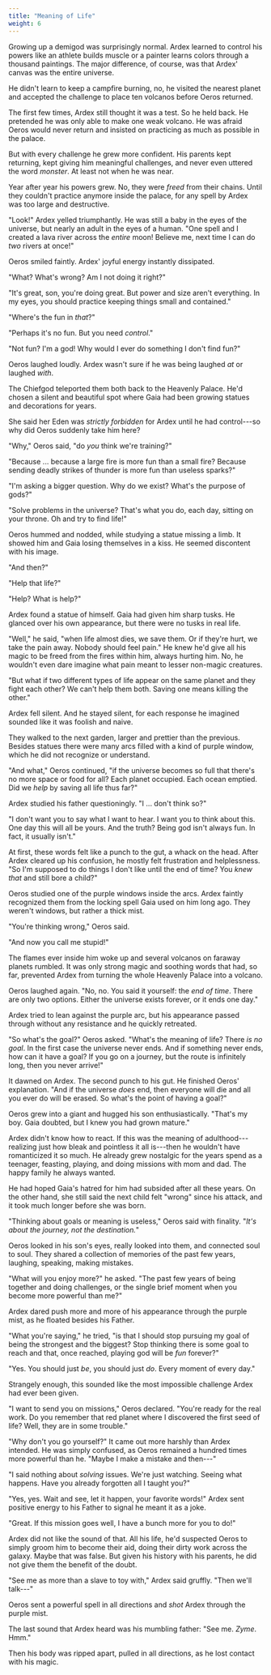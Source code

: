 ```yaml
---
title: "Meaning of Life"
weight: 6
---
```


Growing up a demigod was surprisingly normal. Ardex learned to control his powers like an athlete builds muscle or a painter learns colors through a thousand paintings. The major difference, of course, was that Ardex' canvas was the entire universe.

He didn't learn to keep a campfire burning, no, he visited the nearest planet and accepted the challenge to place ten volcanos before Oeros returned.

The first few times, Ardex still thought it was a test. So he held back. He pretended he was only able to make one weak volcano. He was afraid Oeros would never return and insisted on practicing as much as possible in the palace.

But with every challenge he grew more confident. His parents kept returning, kept giving him meaningful challenges, and never even uttered the word _monster_. At least not when he was near.

Year after year his powers grew. No, they were _freed_ from their chains. Until they couldn't practice anymore inside the palace, for any spell by Ardex was too large and destructive.

"Look!" Ardex yelled triumphantly. He was still a baby in the eyes of the universe, but nearly an adult in the eyes of a human. "One spell and I created a lava river across the _entire_ moon! Believe me, next time I can do _two_ rivers at once!"

Oeros smiled faintly. Ardex' joyful energy instantly dissipated.

"What? What's wrong? Am I not doing it right?"

"It's great, son, you're doing great. But power and size aren't everything. In my eyes, you should practice keeping things small and contained."

"Where's the fun in _that_?"

"Perhaps it's no fun. But you need _control_."

"Not fun? I'm a god! Why would I ever do something I don't find fun?"

Oeros laughed loudly. Ardex wasn't sure if he was being laughed _at_ or laughed _with_.

The Chiefgod teleported them both back to the Heavenly Palace. He'd chosen a silent and beautiful spot where Gaia had been growing statues and decorations for years.

She said her Eden was _strictly forbidden_ for Ardex until he had control---so why did Oeros suddenly take him here?

"Why," Oeros said, "do _you_ think we're training?"

"Because ... because a large fire is more fun than a small fire? Because sending deadly strikes of thunder is more fun than useless sparks?"

"I'm asking a bigger question. Why do we exist? What's the purpose of gods?"

"Solve problems in the universe? That's what you do, each day, sitting on your throne. Oh and try to find life!"

Oeros hummed and nodded, while studying a statue missing a limb. It showed him and Gaia losing themselves in a kiss. He seemed discontent with his image.

"And then?"

"Help that life?"

"Help? What is help?"

Ardex found a statue of himself. Gaia had given him sharp tusks. He glanced over his own appearance, but there were no tusks in real life.

"Well," he said, "when life almost dies, we save them. Or if they're hurt, we take the pain away. Nobody should feel pain." He knew he'd give all his magic to be freed from the fires within him, always hurting him. No, he wouldn't even dare imagine what pain meant to lesser non-magic creatures.

"But what if two different types of life appear on the same planet and they fight each other? We can't help them both. Saving one means killing the other."

Ardex fell silent. And he stayed silent, for each response he imagined sounded like it was foolish and naive.

They walked to the next garden, larger and prettier than the previous. Besides statues there were many arcs filled with a kind of purple window, which he did not recognize or understand.

"And what," Oeros continued, "if the universe becomes so full that there's no more space or food for all? Each planet occupied. Each ocean emptied. Did we _help_ by saving all life thus far?"

Ardex studied his father questioningly. "I ... don't think so?"

"I don't want you to say what I want to hear. I want you to think about this. One day this will all be yours. And the truth? Being god isn't always fun. In fact, it usually isn't."

At first, these words felt like a punch to the gut, a whack on the head. After Ardex cleared up his confusion, he mostly felt frustration and helplessness. "So I'm supposed to do things I don't like until the end of time? You _knew that_ and still bore a child?"

Oeros studied one of the purple windows inside the arcs. Ardex faintly recognized them from the locking spell Gaia used on him long ago. They weren't windows, but rather a thick mist. 

"You're thinking wrong," Oeros said.

"And now you call me stupid!"

The flames ever inside him woke up and several volcanos on faraway planets rumbled. It was only strong magic and soothing words that had, so far, prevented Ardex from turning the whole Heavenly Palace into a volcano.

Oeros laughed again. "No, no. You said it yourself: the _end of time_. There are only two options. Either the universe exists forever, or it ends one day."

Ardex tried to lean against the purple arc, but his appearance passed through without any resistance and he quickly retreated.

"So what's the goal?" Oeros asked. "What's the meaning of life? There _is no goal_. In the first case the universe never ends. And if something never ends, how can it have a goal? If you go on a journey, but the route is infinitely long, then you never arrive!"

It dawned on Ardex. The second punch to his gut. He finished Oeros' explanation. "And if the universe _does_ end, then everyone will die and all you ever do will be erased. So what's the point of having a goal?"

Oeros grew into a giant and hugged his son enthusiastically. "That's my boy. Gaia doubted, but I knew you had grown mature."

Ardex didn't know how to react. If this was the meaning of adulthood---realizing just how bleak and pointless it all is---then he wouldn't have romanticized it so much. He already grew nostalgic for the years spend as a teenager, feasting, playing, and doing missions with mom and dad. The happy family he always wanted.

He had hoped Gaia's hatred for him had subsided after all these years. On the other hand, she still said the next child felt "wrong" since his attack, and it took much longer before she was born.

"Thinking about goals or meaning is useless," Oeros said with finality. "_It's about the journey, not the destination._"

Oeros looked in his son's eyes, really looked into them, and connected soul to soul. They shared a collection of memories of the past few years, laughing, speaking, making mistakes. 

"What will you enjoy more?" he asked. "The past few years of being together and doing challenges, or the single brief moment when you become more powerful than me?"

Ardex dared push more and more of his appearance through the purple mist, as he floated besides his Father.

"What you're saying," he tried, "is that I should stop pursuing my goal of being the strongest and the biggest? Stop thinking there is some goal to reach and that, once reached, playing god will be _fun_ forever?"

"Yes. You should just _be_, you should just _do_. Every moment of every day."

Strangely enough, this sounded like the most impossible challenge Ardex had ever been given.

"I want to send you on missions," Oeros declared. "You're ready for the real work. Do you remember that red planet where I discovered the first seed of life? Well, they are in some trouble."

"Why don't you go yourself?" It came out more harshly than Ardex intended. He was simply confused, as Oeros remained a hundred times more powerful than he. "Maybe I make a mistake and then---"

"I said nothing about _solving_ issues. We're just watching. Seeing what happens. Have you already forgotten all I taught you?"

"Yes, yes. Wait and see, let it happen, your favorite words!" Ardex sent positive energy to his Father to signal he meant it as a joke.

"Great. If this mission goes well, I have a bunch more for you to do!"

Ardex did not like the sound of that. All his life, he'd suspected Oeros to simply groom him to become their aid, doing their dirty work across the galaxy. Maybe that was false. But given his history with his parents, he did not give them the benefit of the doubt.

"See me as more than a slave to toy with," Ardex said gruffly. "Then we'll talk---"

Oeros sent a powerful spell in all directions and _shot_ Ardex through the purple mist.

The last sound that Ardex heard was his mumbling father: "See me. _Zyme_. Hmm."

Then his body was ripped apart, pulled in all directions, as he lost contact with his magic.
